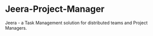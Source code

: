 # Jeera-Project-Manager
Jeera - a Task Management solution for distributed teams and Project Managers.
